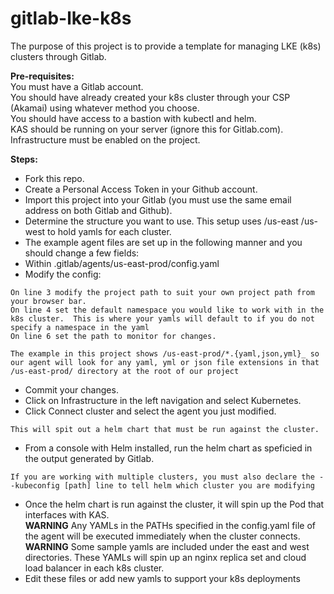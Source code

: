 # gitlab-lke-k8s

The purpose of this project is to provide a template for managing LKE (k8s) clusters through Gitlab.

**Pre-requisites:**  
You must have a Gitlab account.  
You should have already created your k8s cluster through your CSP (Akamai) using whatever method you choose.  
You should have access to a bastion with kubectl and helm.  
KAS should be running on your server (ignore this for Gitlab.com).  
Infrastructure must be enabled on the project.  

**Steps:**  
- Fork this repo.  
- Create a Personal Access Token in your Github account.  
- Import this project into your Gitlab (you must use the same email address on both Gitlab and Github).  
- Determine the structure you want to use.  This setup uses /us-east /us-west to hold yamls for each cluster.  
- The example agent files are set up in the following manner and you should change a few fields:  
- Within .gitlab/agents/us-east-prod/config.yaml 
- Modify the config:
```  
On line 3 modify the project path to suit your own project path from your browser bar.  
On line 4 set the default namespace you would like to work with in the k8s cluster.  This is where your yamls will default to if you do not specify a namespace in the yaml
On line 6 set the path to monitor for changes.  

The example in this project shows /us-east-prod/*.{yaml,json,yml}_ so our agent will look for any yaml, yml or json file extensions in that /us-east-prod/ directory at the root of our project  
```
- Commit your changes.  
- Click on Infrastructure in the left navigation and select Kubernetes.  
- Click Connect cluster and select the agent you just modified. 
``` 
This will spit out a helm chart that must be run against the cluster.  
```
- From a console with Helm installed, run the helm chart as speficied in the output generated by Gitlab.  
```
If you are working with multiple clusters, you must also declare the --kubeconfig [path] line to tell helm which cluster you are modifying
```  
- Once the helm chart is run against the cluster, it will spin up the Pod that interfaces with KAS.  
**WARNING**  Any YAMLs in the PATHs specified in the config.yaml file of the agent will be executed immediately when the cluster connects.  
**WARNING**  Some sample yamls are included under the east and west directories.  These YAMLs will spin up an nginx replica set and cloud load balancer in each k8s cluster.  
- Edit these files or add new yamls to support your k8s deployments
   
  
